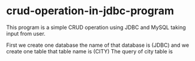 # crud-operation-in-jdbc-program

This program is a simple CRUD operation using JDBC and MySQL taking input from user.

First we create one database the name of that database is (JDBC) and 
we create one table that table name is (CITY)
The query of city table is 
